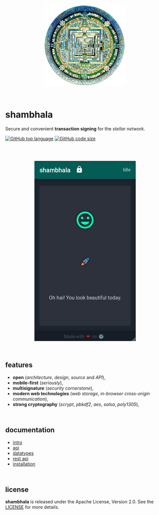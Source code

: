 <p align="center">
    <br />
    <img src="https://raw.githubusercontent.com/stellar-fox/shambhala/master/public/logo.png" alt="shambhala logo" />
</p>

<br />




# shambhala

Secure and convenient **transaction signing** for the _stellar network_.

[![GitHub top language](https://img.shields.io/github/languages/top/stellar-fox/shambhala.svg)](https://github.com/stellar-fox/shambhala)
[![GitHub code size](https://img.shields.io/github/languages/code-size/stellar-fox/shambhala.svg)](https://github.com/stellar-fox/shambhala)

<br />




<p align="center">
    <br />
    <img src="./doc/uiux/sign.gif" alt="shambhala signing" />
</p>

<br />




## features

* **open** (_architecture_, _design_, _source_ and _API_),
* **mobile-first** (_seriously_),
* **multisignature** (_security cornerstone_),
* **modern web technologies** (_web storage_, _in-browser cross-origin communication_),
* **strong cryptography** (_scrypt_, _pbkdf2_, _aes_, _salsa_, _poly1305_),

<br />




## documentation

* [intro](./doc/01.intro.md)
* [api](./doc/02.api.md)
* [datatypes](./doc/03.datatypes.md)
* [rest api](./doc/04.rest.api.md)
* [installation](./doc/05.install.md)

<br />




## license

**shambhala** is released under the Apache License, Version 2.0. See the
[LICENSE](./LICENSE) for more details.
